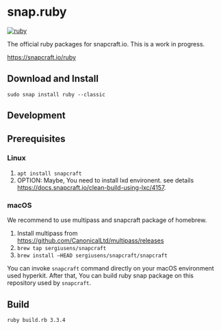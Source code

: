 # snap.ruby

[![ruby](https://snapcraft.io/ruby/badge.svg)](https://snapcraft.io/ruby)

The official ruby packages for snapcraft.io. This is a work in progress.

https://snapcraft.io/ruby

## Download and Install

```
sudo snap install ruby --classic
```

## Development

## Prerequisites

### Linux

1. `apt install snapcraft`
2. OPTION: Maybe, You need to install lxd environent. see details https://docs.snapcraft.io/clean-build-using-lxc/4157.

### macOS

We recommend to use multipass and snapcraft package of homebrew.

1. Install multipass from https://github.com/CanonicalLtd/multipass/releases
2. `brew tap sergiusens/snapcraft`
3. `brew install —HEAD sergiusens/snapcraft/snapcraft`

You can invoke `snapcraft` command directly on your macOS environment used hyperkit. After that, You can build ruby snap package on this repository used by `snapcraft`.

## Build

```
ruby build.rb 3.3.4
```
